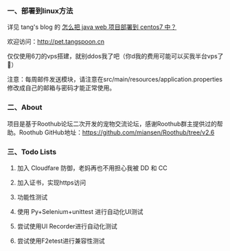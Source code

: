 ### 一、部署到linux方法

详见 tang's blog 的 [怎么把 java web 项目部署到 centos7 中？](https://blog.tangspoon.cn/2020/12/12/%E5%90%90%E8%A1%80%E5%8E%9F%E5%88%9B%E6%95%B4%E7%90%86%EF%BD%9C%E6%80%8E%E4%B9%88%E6%8A%8Ajava-web%E9%A1%B9%E7%9B%AE%E9%83%A8%E7%BD%B2%E5%88%B0centos7%E4%B8%AD%EF%BC%9F/#more)

欢迎访问：http://pet.tangspoon.cn

仅仅使用6刀的vps搭建，就别ddos我了吧（你d我的费用可能可以买我半台vps了🙈）

注意：每周邮件发送模块，请注意在src/main/resources/application.properties修改成自己的邮箱与密码才能正常使用。

### 二、About

项目是基于Roothub论坛二次开发的宠物交流论坛，感谢Roothub群主提供过的帮助。Roothub GitHub地址：https://github.com/miansen/Roothub/tree/v2.6

### 三、Todo Lists

1. 加入 Cloudfare 防御，老妈再也不用担心我被 DD 和 CC

2. 加入证书，实现https访问

3. 功能性测试

4. 使用 Py+Selenium+unittest 进行自动化UI测试 

5. 尝试使用UI Recorder进行自动化测试

6. 尝试使用F2etest进行兼容性测试

   


